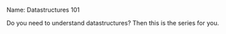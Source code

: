Name: Datastructures 101

Do you need to understand datastructures? Then this is the series for you.